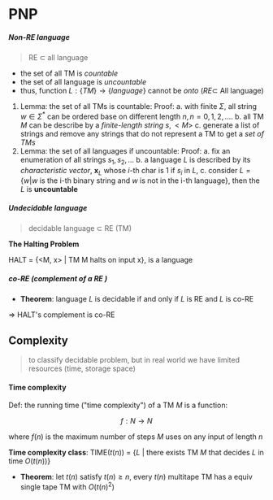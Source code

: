 # PNP

##### Non-RE language

> RE $\subset$ all language

- the set of all TM is *countable*
- the set of all language is *uncountable*
- thus, function $L : \{TM\} \to \{language\}$ cannot be *onto* ($RE\subset$ All language)

1. Lemma: the set of all TMs is countable:
    Proof:
        a. with finite $\Sigma$, all string $w \in \Sigma^*$ can be ordered base on different length $n, \, n = 0,1,2,\dots$.
        b. all TM $M$ can be describe by a *finite-length string* $s, <M>$
        c. generate a list of strings and remove any strings that do not represent a TM to get a *set of TMs*
2. Lemma: the set of all languages if uncountable:
    Proof:
        a. fix an enumeration of all strings $s_1, s_2, \dots$
        b. a language $L$ is described by its *characteristic vector*, $\bm{x}_L$ whose $i$-th char is $1$ if $s_i$ in $L$, 
        c. consider $L = \{w | w\text{ is the i-th binary string and }w \text{ is not in the i-th language}\}$, then the $L$ is **uncountable**

##### Undecidable language

> decidable language $\subset$ RE (TM)

**The Halting Problem**

HALT = {<M, x> | TM M halts on input x}, is a language

##### co-RE (complement of a RE )

- **Theorem**: language $L$ is decidable if and only if $L$ is RE and $L$ is co-RE

$\Rightarrow$ HALT's complement is co-RE

## Complexity

> to classify decidable problem, but in real world we have limited resources (time, storage space)

#### Time complexity

Def: the running time ("time complexity") of a TM $M$ is a function:    

$$
    f: N \to N
$$
    
where $f(n)$ is the maximum number of steps $M$ uses on any input of length $n$

**Time complexity class**: TIME($t(n)$) = {$L$ | there exists TM $M$ that decides $L$ in time $O(t(n))$}

- **Theorem**: let $t(n)$ satisfy $t(n) \ge n$, every $t(n)$ multitape TM has a equiv single tape TM with $O(t(n)^2)$ 